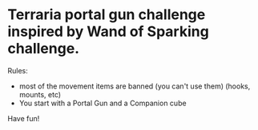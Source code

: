 # Terraria portal gun challenge inspired by Wand of Sparking challenge.

Rules:
- most of the movement items are banned (you can't use them) (hooks, mounts, etc)
- You start with a Portal Gun and a Companion cube

Have fun!
